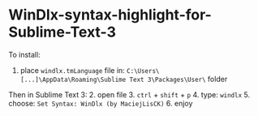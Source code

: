 # WinDlx-syntax-highlight-for-Sublime-Text-3

To install:
1. place `windlx.tmLanguage` file in: `C:\Users\[...]\AppData\Roaming\Sublime Text 3\Packages\User\` folder

Then in Sublime Text 3:
2. open file
3. `ctrl` + `shift` + `p`
4. type: `windlx`
5. choose: `Set Syntax: WinDlx (by MaciejLisCK)`
6. enjoy
